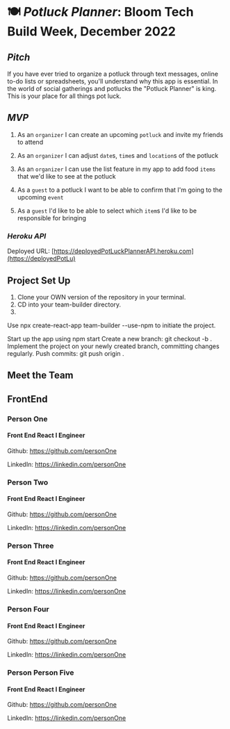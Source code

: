 # 🍽 ***Potluck Planner*: Bloom Tech Build Week, December 2022**

## *Pitch*
If you have ever tried to organize a potluck through text messages, online to-do lists or spreadsheets, you'll understand why this app is essential.   In the world of social gatherings and potlucks the "Potluck Planner" is king. This is your place for all things pot luck.


## *MVP*
1. As an `organizer` I can create an upcoming `potluck` and invite my friends to attend

2. As an `organizer` I can adjust `date`s, `time`s and `location`s of the potluck

3. As an `organizer` I can use the list feature in my app to add food `items` that we'd like to see at the potluck

4. As a `guest` to a potluck I want to be able to confirm that I'm going to the upcoming `event`

5. As a `guest` I'd like to be able to select which `item`s I'd like to be responsible for bringing

### *Heroku API*

Deployed URL: [https://deployedPotLuckPlannerAPI.heroku.com](https://deployedPotLu)



## Project Set Up

 1. Clone your OWN version of the repository in your terminal. 
 2.  CD into your team-builder directory.
 3.  
 Use npx create-react-app team-builder --use-npm to initiate the project.

 Start up the app using npm start
 Create a new branch: git checkout -b <firstName-lastName>.
 Implement the project on your newly created <firstName-lastName> branch, committing changes regularly.
 Push commits: git push origin <firstName-lastName>.

## **Meet the Team**

## FrontEnd

### Person One
#### Front End React I Engineer

Github: https://github.com/personOne

LinkedIn: https://linkedin.com/personOne

### Person Two
#### Front End React I Engineer

Github: https://github.com/personOne

LinkedIn: https://linkedin.com/personOne

### Person Three 
#### Front End React I Engineer

Github: https://github.com/personOne

LinkedIn: https://linkedin.com/personOne

### Person Four 
#### Front End React I Engineer

Github: https://github.com/personOne

LinkedIn: https://linkedin.com/personOne

### Person Person Five 
#### Front End React I Engineer

Github: https://github.com/personOne

LinkedIn: https://linkedin.com/personOne

